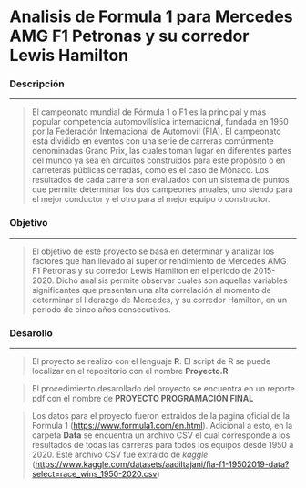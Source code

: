 # Analisis de Formula 1 para Mercedes AMG F1 Petronas y su corredor Lewis Hamilton

### Descripción
---
> El campeonato mundial de Fórmula 1 o F1 es la principal y más popular competencia automovilística internacional, fundada en 1950 por la Federación Internacional de Automovil (FIA). El campeonato está dividido en eventos con una serie de carreras comúnmente denominadas Grand Prix, las cuales toman lugar en diferentes partes del mundo ya sea en circuitos construidos para este propósito o en carreteras públicas cerradas, como es el caso de Mónaco. Los resultados de cada carrera son evaluados con un sistema de puntos que permite determinar los dos campeones anuales; uno siendo para el mejor conductor y el otro para el mejor equipo o constructor.

### Objetivo
---

> El objetivo de este proyecto se basa en determinar y analizar los factores que han llevado al superior rendimiento de Mercedes AMG F1 Petronas y su corredor Lewis Hamilton en el periodo de 2015-2020. Dicho analisis permite observar cuales son aquellas variables significantes que presentan una alta correlación al momento de determinar el liderazgo de Mercedes, y su corredor Hamilton, en un periodo de cinco años consecutivos.

### Desarollo
---

> El proyecto se realizo con el lenguaje **R**. El script de R se puede localizar en el repositorio con el nombre **Proyecto.R**

> El procedimiento desarollado del proyecto se encuentra en un reporte pdf con el nombre de **PROYECTO PROGRAMACIÓN FINAL**

> Los datos para el proyecto fueron extraidos de la pagina oficial de la Formula 1 (https://www.formula1.com/en.html). Adicional a esto, en la carpeta **Data** se encuentra un archivo CSV el cual corresponde a los resultados de todas las carreras para todos los equipos desde 1950 a 2020. Este archivo CSV fue extraido de _kaggle_ (https://www.kaggle.com/datasets/aadiltajani/fia-f1-19502019-data?select=race_wins_1950-2020.csv)

